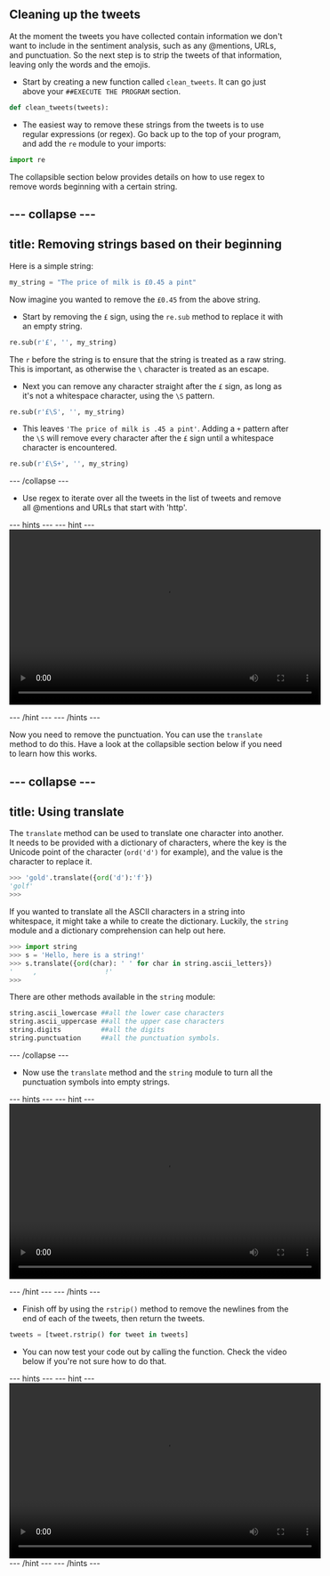 ## Cleaning up the tweets

At the moment the tweets you have collected contain information we don't want to include in the sentiment analysis, such as any @mentions, URLs, and punctuation. So the next step is to strip the tweets of that information, leaving only the words and the emojis.

- Start by creating a new function called `clean_tweets`. It can go just above your `##EXECUTE THE PROGRAM` section.

```python
def clean_tweets(tweets):
```

- The easiest way to remove these strings from the tweets is to use regular expressions (or regex). Go back up to the top of your program, and add the `re` module to your imports:

```python
import re
```

The collapsible section below provides details on how to use regex to remove words beginning with a certain string.

--- collapse ---
---
title: Removing strings based on their beginning
---
Here is a simple string:
```python
my_string = "The price of milk is £0.45 a pint"
```
Now imagine you wanted to remove the `£0.45` from the above string.

- Start by removing the `£` sign, using the `re.sub` method to replace it with an empty string.

```python
re.sub(r'£', '', my_string)
```

The `r` before the string is to ensure that the string is treated as a raw string. This is important, as otherwise the `\` character is treated as an escape.

- Next you can remove any character straight after the `£` sign, as long as it's not a whitespace character, using the `\S` pattern.

```python
re.sub(r'£\S', '', my_string)
```

- This leaves `'The price of milk is .45 a pint'`. Adding a `+` pattern after the `\S` will remove every character after the `£` sign until a whitespace character is encountered.

```python
re.sub(r'£\S+', '', my_string)
```
--- /collapse ---

- Use regex to iterate over all the tweets in the list of tweets and remove all @mentions and URLs that start with 'http'.

--- hints --- --- hint ---
<video width="560" height="315" controls>
<source src="images/vid_5.webm" type="video/webm">
Your browser does not support WebM video, so try FireFox or Chrome.
</video>

--- /hint --- --- /hints ---

Now you need to remove the punctuation. You can use the `translate` method to do this. Have a look at the collapsible section below if you need to learn how this works.

--- collapse ---
---
title: Using translate
---
The `translate` method can be used to translate one character into another. It needs to be provided with a dictionary of characters, where the key is the Unicode point of the character (`ord('d')` for example), and the value is the character to replace it.

```python
>>> 'gold'.translate({ord('d'):'f'})
'golf'
>>>
```

If you wanted to translate all the ASCII characters in a string into whitespace, it might take a while to create the dictionary. Luckily, the `string` module and a dictionary comprehension can help out here.

```python
>>> import string
>>> s = 'Hello, here is a string!'
>>> s.translate({ord(char): ' ' for char in string.ascii_letters})
'     ,                 !'
>>>
```

There are other methods available in the `string` module:
```python
string.ascii_lowercase ##all the lower case characters
string.ascii_uppercase ##all the upper case characters
string.digits          ##all the digits
string.punctuation     ##all the punctuation symbols.
```
--- /collapse ---

- Now use the `translate` method and the `string` module to turn all the punctuation symbols into empty strings.

--- hints --- --- hint ---
<video width="560" height="315" controls>
<source src="images/vid_6.webm" type="video/webm">
Your browser does not support WebM video, so try FireFox or Chrome.
</video>

--- /hint --- --- /hints ---

- Finish off by using the `rstrip()` method to remove the newlines from the end of each of the tweets, then return the tweets.

```python
tweets = [tweet.rstrip() for tweet in tweets]
```

- You can now test your code out by calling the function. Check the video below if you're not sure how to do that.

--- hints --- --- hint ---
<video width="560" height="315" controls>
<source src="images/vid_7.webm" type="video/webm">
Your browser does not support WebM video, so try FireFox or Chrome.
</video>
--- /hint --- --- /hints ---
